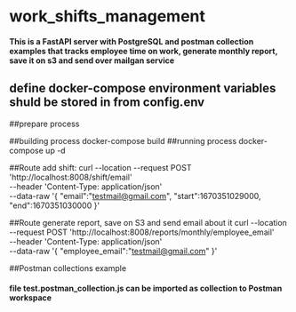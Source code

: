 # work_shifts_management
#### This is a FastAPI server with PostgreSQL and postman collection examples that tracks employee time on work, generate monthly report, save it on s3 and send over mailgan service  

## define docker-compose environment variables shuld be stored in from config.env

##prepare process
    
##building process
    docker-compose build
##running process
    docker-compose up -d

##Route add shift:
    curl --location --request POST 'http://localhost:8008/shift/email' \
    --header 'Content-Type: application/json' \
    --data-raw '{
        "email":"testmail@gmail.com",
        "start":1670351029000,
        "end":1670351030000
    }'

##Route generate report, save on S3 and send email about it
    curl --location --request POST 'http://localhost:8008/reports/monthly/employee_email' \
    --header 'Content-Type: application/json' \
    --data-raw '{
        "employee_email":"testmail@gmail.com"
    }'

##Postman collections example
#### file test.postman_collection.js can be imported as collection to Postman workspace